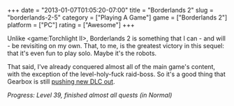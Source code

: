 +++
date = "2013-01-07T01:05:20-07:00"
title = "Borderlands 2"
slug = "borderlands-2-5"
category = ["Playing A Game"]
game = ["Borderlands 2"]
platform = ["PC"]
rating = ["Awesome"]
+++

Unlike <game:Torchlight II>, Borderlands 2 is something that I can - and will - be revisiting on my own.  That, to me, is the greatest victory in this sequel: that it's even fun to play solo.  Maybe it's the robots.

That said, I've already conquered almost all of the main game's content, with the exception of the level-holy-fuck raid-boss.  So it's a good thing that Gearbox is still <a href="http://www.joystiq.com/2012/12/20/sir-hammerlocks-big-game-hunt-dlc-sets-off-for-borderlands-2-ja/">pushing new DLC out</a>.

<i>Progress: Level 39, finished almost all quests (in Normal)</i>